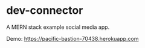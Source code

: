 # dev-connector
A MERN stack example social media app.

Demo: https://pacific-bastion-70438.herokuapp.com
